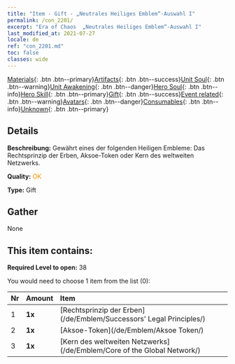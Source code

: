 ```yaml
---
title: "Item - Gift - „Neutrales Heiliges Emblem“-Auswahl I"
permalink: /con_2201/
excerpt: "Era of Chaos  „Neutrales Heiliges Emblem“-Auswahl I"
last_modified_at: 2021-07-27
locale: de
ref: "con_2201.md"
toc: false
classes: wide
---
```

 [Materials](/ItemsDE/){: .btn .btn--primary}[Artifacts](/ItemsDE/Artifacts/){: .btn .btn--success}[Unit Soul](/ItemsDE/UnitSoul/){: .btn .btn--warning}[Unit Awakening](/ItemsDE/UnitAwakening/){: .btn .btn--danger}[Hero Soul](/ItemsDE/HeroSoul/){: .btn .btn--info}[Hero Skill](/ItemsDE/HeroSkill/){: .btn .btn--primary}[Gift](/ItemsDE/Gift/){: .btn .btn--success}[Event related](/ItemsDE/Events/){: .btn .btn--warning}[Avatars](/ItemsDE/Avatars/){: .btn .btn--danger}[Consumables](/ItemsDE/Consumables/){: .btn .btn--info}[Unknown](/ItemsDE/Unknown/){: .btn .btn--primary}

## Details
 **Beschreibung:** Gewährt eines der folgenden Heiligen Embleme: Das Rechtsprinzip der Erben, Aksoe-Token oder Kern des weltweiten Netzwerks.

 **Quality:** <span style="color: #FF8C00">OK</span>

 **Type:** Gift

## Gather

  None

## This item contains:

 **Required Level to open:** 38

 You would need to choose 1 item from the list (0):

  | Nr | Amount |     Item    |
  |:---|:-------|:------------|
  | 1 |  **1x** | [Rechtsprinzip der Erben](/de/Emblem/Successors' Legal Principles/) |  | 
  | 2 |  **1x** | [Aksoe-Token](/de/Emblem/Aksoe Token/) |  | 
  | 3 |  **1x** | [Kern des weltweiten Netzwerks](/de/Emblem/Core of the Global Network/) |  | 
